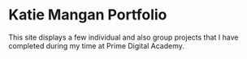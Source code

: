 # Katie Mangan Portfolio

This site displays a few individual and also group projects that I have completed during my time at Prime Digital Academy. 
